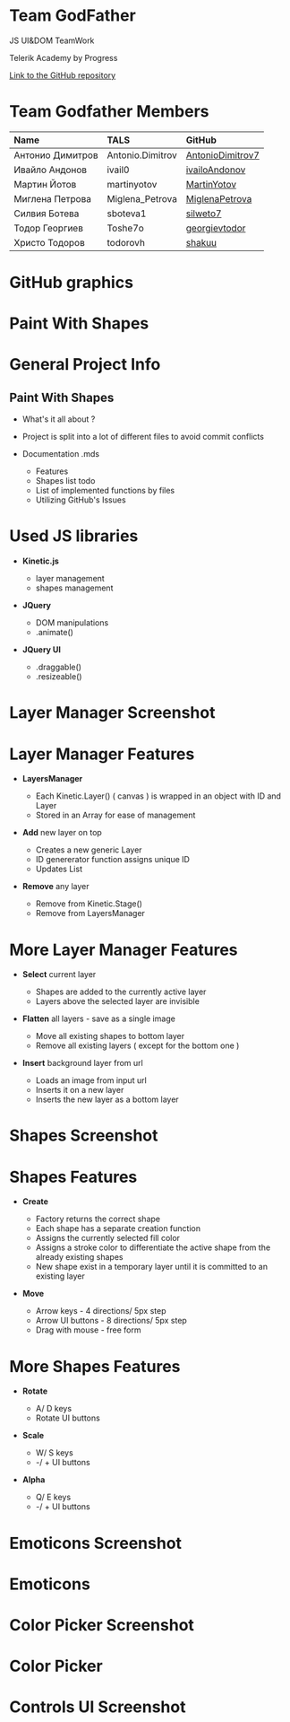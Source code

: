 <!-- section start -->
<!-- attr: { class:'slide-title', showInPresentation:true, hasScriptWrapper:true } -->
# Team GodFather

<!-- <img showInPresentation="true" class="slide-image" src="imgs/the_godfather.jpg" style="top:30%; left:49%; width:30.36%; z-index:-1" /> -->

<div class="signature">
	<p class="signature-course">JS UI&DOM TeamWork</p>
	<p class="signature-initiative">Telerik Academy by Progress</p>
	<a href="https://github.com/TeamGodfather" class="signature-link">Link to the GitHub repository </a>
</div>

<!-- section start -->
<!-- attr: { showInPresentation:true, style:'font-size: 0.7em', hasScriptWrapper:true } -->

# Team Godfather Members

| Name | TALS | GitHub |
| :------------- | :------------------- | :------------------------------------------|
| Антонио Димитров  | Antonio.Dimitrov       | [AntonioDimitrov7 ](https://github.com/AntonioDimitrov7)                   |
| Ивайло Андонов   | ivail0 | [ivailoAndonov](https://github.com/ivailoAndonov)       |
| Мартин Йотов    | martinyotov  | [MartinYotov](https://github.com/MartinYotov)         |
| Миглена Петрова | Miglena_Petrova  | [MiglenaPetrova](https://github.com/MiglenaPetrova)         |
| Силвия Ботева | sboteva1    | [silweto7](https://github.com/silweto7)                 |
| Тодор Георгиев | Toshe7o    | [georgievtodor](https://github.com/georgievtodor)               |
| Христо Тодоров | todorovh      | [shakuu](https://github.com/shakuu) |

<!-- section start -->
<!-- attr: { showInPresentation:true, style:'font-size: 0.7em', hasScriptWrapper:true } -->

# GitHub graphics

<!-- ![](./imgs/githubgraphics.png) -->

<!-- <img showInPresentation="true" class="slide-image" src="imgs/githubgraphics.png" style="top:25%; left:10%; width:80%; z-index:-1" /> -->

<!-- section start -->
<!-- attr: { showInPresentation:true, style:'font-size: 0.7em', hasScriptWrapper:true } -->

# Paint With Shapes

<!-- ![](./imgs/withblackbg.png) -->

<!-- <img showInPresentation="true" class="slide-image" src="imgs/withblackbg.png" style="top:25%; left:10%; width:80%; z-index:-1" /> -->

<!-- section start -->
<!-- attr: { showInPresentation:true, style:'font-size: 0.7em', hasScriptWrapper:true } -->

# General Project Info

## Paint With Shapes

- What's it all about ? 

- Project is split into a lot of different files to avoid commit conflicts

- Documentation .mds
  - Features
  - Shapes list todo
  - List of implemented functions by files 
  - Utilizing GitHub's Issues

<!-- section start -->
<!-- attr: { showInPresentation:true, style:'font-size: 0.7em', hasScriptWrapper:true } -->

# Used JS libraries

- **Kinetic.js** 
  - layer management
  - shapes management 

- **JQuery** 
  - DOM manipulations 
  - .animate()

- **JQuery UI**
  - .draggable()
  - .resizeable() 

<!-- section start -->
<!-- attr: { showInPresentation:true, style:'font-size: 0.7em', hasScriptWrapper:true } -->

# Layer Manager Screenshot

<!-- ![](./imgs/layer-manager.png) -->

<!-- <img showInPresentation="true" class="slide-image" src="imgs/layer-manager.png" style="top:15%; width:100%; z-index:-1" /> -->

<!-- section start -->
<!-- attr: { showInPresentation:true, style:'font-size: 0.7em', hasScriptWrapper:true } -->

# Layer Manager Features

- **LayersManager** 
  - Each Kinetic.Layer() ( canvas ) is wrapped in an object with ID and Layer
  - Stored in an Array for ease of management

- **Add** new layer on top
  - Creates a new generic Layer
  - ID genererator function assigns unique ID
  - Updates List

- **Remove** any layer
  - Remove from Kinetic.Stage()
  - Remove from LayersManager

<!-- section start -->
<!-- attr: { showInPresentation:true, style:'font-size: 0.7em', hasScriptWrapper:true } -->

# More Layer Manager Features

- **Select** current layer
  - Shapes are added to the currently active layer
  - Layers above the selected layer are invisible

- **Flatten** all layers - save as a single image
  - Move all existing shapes to bottom layer
  - Remove all existing layers ( except for the bottom one )

- **Insert** background layer from url
  - Loads an image from input url
  - Inserts it on a new layer
  - Inserts the new layer as a bottom layer

<!-- section start -->
<!-- attr: { showInPresentation:true, style:'font-size: 0.7em', hasScriptWrapper:true } -->

# Shapes Screenshot

<!-- ![](./imgs/shapes.png) -->

<!-- <img showInPresentation="true" class="slide-image" src="imgs/shapes.png" style="top:15%; width:100%; z-index:-1" /> -->

<!-- section start -->
<!-- attr: {  showInPresentation:true, style:'font-size: 0.7em', hasScriptWrapper:true } -->

# Shapes Features

- **Create**
  - Factory returns the correct shape
  - Each shape has a separate creation function
  - Assigns the currently selected fill color
  - Assigns a stroke color to differentiate the active shape from the already existing shapes
  - New shape exist in a temporary layer until it is committed to an existing layer
  
- **Move**
  - Arrow keys - 4 directions/ 5px step
  - Arrow UI buttons - 8 directions/ 5px step  
  - Drag with mouse - free form

<!-- section start -->
<!-- attr: {  showInPresentation:true, style:'font-size: 0.7em', hasScriptWrapper:true } -->

# More Shapes Features

- **Rotate**
  - A/ D keys
  - Rotate UI buttons

- **Scale**
  - W/ S keys
  - -/ + UI buttons

- **Alpha**
  - Q/ E keys
  - -/ + UI buttons

<!-- section start -->
<!-- attr: { showInPresentation:true, style:'font-size: 0.7em', hasScriptWrapper:true } -->

# Emoticons Screenshot

<!-- ![](./imgs/emoticons.png) -->

<!-- <img showInPresentation="true" class="slide-image" src="imgs/emoticons.png" style="top:15%; width:100%; z-index:-1" /> -->


<!-- section start -->
<!-- attr: {  showInPresentation:true, style:'font-size: 0.7em', hasScriptWrapper:true } -->

# Emoticons

<!-- section start -->
<!-- attr: { showInPresentation:true, style:'font-size: 0.7em', hasScriptWrapper:true } -->

# Color Picker Screenshot

<!-- ![](./imgs/colorpicker.png) -->

<!-- <img showInPresentation="true" class="slide-image" src="imgs/colorpicker.png" style="top:15%; width:100%; z-index:-1" /> -->


<!-- section start -->
<!-- attr: {  showInPresentation:true, style:'font-size: 0.7em', hasScriptWrapper:true } -->

# Color Picker

<!-- section start -->
<!-- attr: { showInPresentation:true, style:'font-size: 0.7em', hasScriptWrapper:true } -->

# Controls UI Screenshot

<!-- ![](./imgs/controls.png) -->

<!-- <img showInPresentation="true" class="slide-image" src="imgs/controls.png" style="top:15%; width:100%; z-index:-1" /> -->
